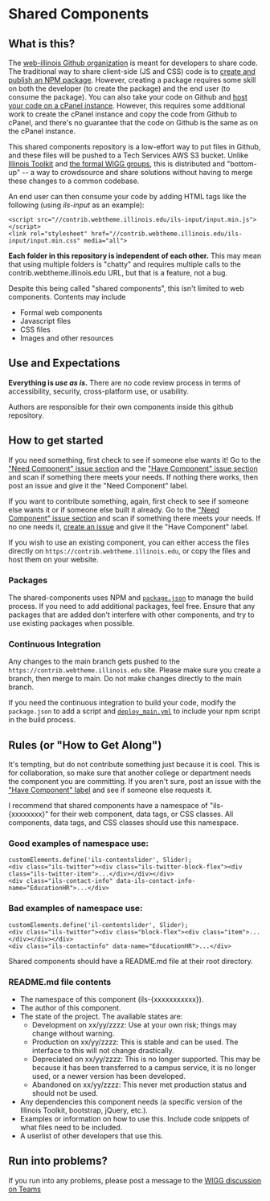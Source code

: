 # Shared Components

## What is this? 

The [web-illinois Github organization](https://github.com/web-illinois) is meant for developers to share code. The traditional way to share client-side (JS and CSS) code is to [create and publish an NPM package](https://www.freecodecamp.org/news/how-to-create-and-publish-your-first-npm-package/). However, creating a package requires some skill on both the developer (to create the package) and the end user (to consume the package). You can also take your code on Github and [host your code on a cPanel instance](https://web.illinois.edu/). However, this requires some additional work to create the cPanel instance and copy the code from Github to cPanel, and there's no guarantee that the code on Github is the same as on the cPanel instance. 

This shared components repository is a low-effort way to put files in Github, and these files will be pushed to a Tech Services AWS S3 bucket. Unlike [Illinois Toolkit](https://go.illinois.edu/webtoolkit) and [the formal WIGG groups](https://webtheme.illinois.edu/about/), this is distributed and "bottom-up" -- a way to crowdsource and share solutions without having to merge these changes to a common codebase. 

An end user can then consume your code by adding HTML tags like the following (using *ils-input* as an example):

    <script src="//contrib.webtheme.illinois.edu/ils-input/input.min.js"></script>
    <link rel="stylesheet" href="//contrib.webtheme.illinois.edu/ils-input/input.min.css" media="all">

**Each folder in this repository is independent of each other.** This may mean that using multiple folders is "chatty" and requires multiple calls to the contrib.webtheme.illinois.edu URL, but that is a feature, not a bug. 

Despite this being called "shared components", this isn't limited to web components. Contents may include

* Formal web components
* Javascript files
* CSS files
* Images and other resources

## Use and Expectations

**Everything is *use as is*.** There are no code review process in terms of accessibility, security, cross-platform use, or usability. 

Authors are responsible for their own components inside this github repository.

## How to get started

If you need something, first check to see if someone else wants it! Go to the ["Need Component" issue section](https://github.com/web-illinois/shared-components/labels/need%20component) and the ["Have Component" issue section](https://github.com/web-illinois/shared-components/labels/have%20component) and scan if something there meets your needs. If nothing there works, then post an issue and give it the "Need Component" label. 

If you want to contribute something, again, first check to see if someone else wants it or if someone else built it already. Go to the ["Need Component" issue section](https://github.com/web-illinois/shared-components/labels/need%20component) and scan if something there meets your needs. If no one needs it, [create an issue](https://github.com/web-illinois/shared-components/issues) and give it the "Have Component" label. 

If you wish to use an existing component, you can either access the files directly on `https://contrib.webtheme.illinois.edu`, or copy the files and host them on your website. 

### Packages

The shared-components uses NPM and [`package.json`](https://github.com/web-illinois/shared-components/blob/main/package.json) to manage the build process. If you need to add additional packages, feel free. Ensure that any packages that are added don't interfere with other components, and try to use existing packages when possible. 

### Continuous Integration 

Any changes to the main branch gets pushed to the `https://contrib.webtheme.illinois.edu` site. Please make sure you create a branch, then merge to main. Do not make changes directly to the main branch. 

If you need the continuous integration to build your code, modify the `package.json` to add a script and [`deploy_main.yml`](https://github.com/web-illinois/shared-components/blob/main/.github/workflows/deploy_main.yml) to include your npm script in the build process. 

## Rules (or "How to Get Along")

It's tempting, but do not contribute something just because it is cool. This is for collaboration, so make sure that another college or department needs the component you are committing. If you aren't sure, post an issue with the ["Have Component" label](https://github.com/web-illinois/shared-components/labels/have%20component) and see if someone else requests it. 

I recommend that shared components have a namespace of "ils-{xxxxxxxx}" for their web component, data tags, or CSS classes. All components, data tags, and CSS classes should use this namespace.

### Good examples of namespace use:

    customElements.define('ils-contentslider', Slider);
    <div class="ils-twitter"><div class="ils-twitter-block-flex"><div class="ils-twitter-item">...</div></div></div>
    <div class="ils-contact-info" data-ils-contact-info-name="EducationHR">...</div>

### Bad examples of namespace use:

    customElements.define('il-contentslider', Slider);
    <div class="ils-twitter"><div class="block-flex"><div class="item">...</div></div></div>
    <div class="ils-contactinfo" data-name="EducationHR">...</div>

Shared components should have a README.md file at their root directory. 

### README.md file contents

* The namespace of this component (ils-{xxxxxxxxxxx}).
* The author of this component.
* The state of the project. The available states are:
    * Development on xx/yy/zzzz: Use at your own risk; things may change without warning. 
    * Production on xx/yy/zzzz: This is stable and can be used. The interface to this will not change drastically. 
    * Depreciated on xx/yy/zzzz: This is no longer supported. This may be because it has been transferred to a campus service, it is no longer used, or a newer version has been developed. 
    * Abandoned on xx/yy/zzzz: This never met production status and should not be used. 
* Any dependencies this component needs (a specific version of the Illinois Toolkit, bootstrap, jQuery, etc.).  
* Examples or information on how to use this. Include code snippets of what files need to be included.
* A userlist of other developers that use this.

## Run into problems?

If you run into any problems, please post a message to the [WIGG discussion on Teams](https://teams.microsoft.com/l/channel/19%3a2cc51acd22674e4988b0873980bfd20d%40thread.tacv2/General?groupId=7ecdbcb2-4a6c-438d-828c-70287b84f487&tenantId=44467e6f-462c-4ea2-823f-7800de5434e3)
